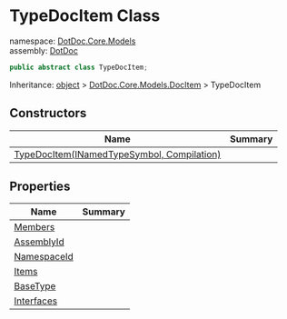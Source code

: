 ﻿# TypeDocItem Class

namespace: [DotDoc\.Core\.Models](../DotDoc.Core.Models.md)<br />
assembly: [DotDoc](../../DotDoc.md)



```csharp
public abstract class TypeDocItem;
```

Inheritance: [object](https://docs.microsoft.com/dotnet/api/System.Object) > [DotDoc\.Core\.Models\.DocItem](../../DotDoc/DotDoc.Core.Models/DocItem.md) > TypeDocItem

## Constructors

| Name | Summary |
|------|---------|
| [TypeDocItem\(INamedTypeSymbol, Compilation\)](./TypeDocItem/$ctor.md) |  |

## Properties

| Name | Summary |
|------|---------|
| [Members](./TypeDocItem/Members.md) |  |
| [AssemblyId](./TypeDocItem/AssemblyId.md) |  |
| [NamespaceId](./TypeDocItem/NamespaceId.md) |  |
| [Items](./TypeDocItem/Items.md) |  |
| [BaseType](./TypeDocItem/BaseType.md) |  |
| [Interfaces](./TypeDocItem/Interfaces.md) |  |

